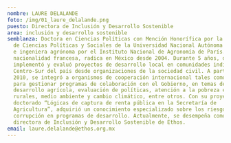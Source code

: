 ```yaml
---
nombre: LAURE DELALANDE
foto: /img/01_laure_delalande.png
puesto: Directora de Inclusión y Desarrollo Sostenible
area: inclusión y desarrollo sostenible
semblanza: Doctora en Ciencias Políticas con Mención Honorífica por la Facultad
  de Ciencias Políticas y Sociales de la Universidad Nacional Autónoma de México
  e ingeniera agrónoma por el Instituto Nacional de Agronomía de París. De
  nacionalidad francesa, radica en México desde 2004. Durante 5 años, diseñó,
  implementó y evaluó proyectos de desarrollo local en comunidades indígenas del
  Centro-Sur del país desde organizaciones de la sociedad civil. A partir del
  2010, se integró a organismos de cooperación internacional tales como la FAO
  para gestionar programas de colaboración con el Gobierno, en temas de
  desarrollo agrícola, evaluación de políticas, atención a la pobreza en zonas
  rurales, medio ambiente y cambio climático, entre otros. Con su proyecto de
  doctorado “Lógicas de captura de renta pública en la Secretaría de
  Agricultura”, adquirió un conocimiento especializado sobre los riesgos de
  corrupción en programas de desarrollo. Actualmente, se desempeña como
  directora de Inclusión y Desarrollo Sostenible de Ethos.
email: laure.delalande@ethos.org.mx
---
```

